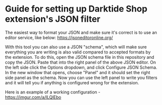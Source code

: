 # Guide for setting up Darktide Shop extension's JSON filter

The easiest way to format your JSON and make sure it's correct is to use an editor service, like below:
https://jsoneditoronline.org/

With this tool you can also use a JSON "schema", which will make sure everything you are writing is also valid compared to accepted formats by the extension. To do this, open the JSON schema file in this repository and copy the JSON. Paste that into the right panel of the above JSON editor. On the left side click the Options dropdown, and click Configure JSON Schema. In the new window that opens, choose "Panel" and it should set the right side panel as the schema. Now you can use the left panel to write you filters and it will tell you if anything is configured wrong for the extension.

Here is an example of a working configuration -
https://imgur.com/a/lLQlEbo
